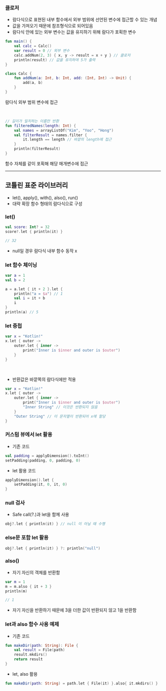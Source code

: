 ### 클로저
- 람다식으로 표현된 내부 함수에서 외부 범위에 선언된 변수에 접근할 수 있는 개념
- 값을 가져오기 때문에 참조형식으로 되어있음
- 람다식 안에 있는 외부 변수는 값을 유지하기 위해 람다가 포획한 변수

```kotlin
fun main() {
    val calc = Calc()
    var result = 0 // 외부 변수
    calc.addNum(2, 3) { x, y -> result = x + y } // 클로저
    println(result) // 값을 유지하여 5가 출력
}

class Calc {
    fun addNum(a: Int, b: Int, add: (Int, Int) -> Unit) {
        add(a, b)
    }
}
```
람다식 외부 범위 변수에 접근

<br>

```kotlin
// 길이가 일치하는 이름만 반환
fun filteredNames(length: Int) {
    val names = arrayListOf("Kim", "Yoo", "Hong")
    val filterResult = names.filter {
        it.length == length // 바깥의 length에 접근
    }
    println(filterResult)
}
```
함수 자체를 같이 포획해 해당 매개변수에 접근

---

## 코틀린 표준 라이브러리
- let(), apply(), with(), also(), run()
- 대략 확장 함수 형태의 람다식으로 구성

### let()
```kotlin
val score: Int? = 32
score?.let { println(it) }

// 32
```
- null일 경우 람다식 내부 함수 동작 x

### let 함수 체이닝
```kotlin
var a = 1
val b = 2

a = a.let { it + 2 }.let {
    println("a = $a") // 1
    val i = it + b
    i
}
println(a) // 5
```

### let 중첩
```kotlin
var x = "Kotlin!"
x.let { outer -> 
    outer.let { inner ->
        print("Inner is $inner and outer is $outer")
    }
}
```

<br>

- 반환값은 바깥쪽의 람다식에만 적용
```kotlin
var x = "Kotlin!"
x.let { outer -> 
    outer.let { inner ->
        print("Inner is $inner and outer is $outer")
        "Inner String" // 이것은 반환되지 않음
    }
    "Outer String" // 이 문자열이 반환되어 x에 할당
}
```

### 커스텀 뷰에서 let 활용
- 기존 코드
```kotlin
val padding = applyDimension().toInt()
setPadding(padding, 0, padding, 0)
```

- let 활용 코드
```kotlin
applyDimension().let {
    setPadding(it, 0, it, 0)
}
```

### null 검사
- Safe call(?.)과 let을 함께 사용
```kotlin
obj?.let { println(it) } // null 이 아닐 때 수행
```

### else문 포함 let 활용
```kotlin
obj?.let { println(it) } ?: println("null")
```

### also()
- 자기 자신의 객체를 반환함
```kotlin
var m = 1
m = m.also { it + 3 }
println(m)

// 1
```
- 자기 자신을 반환하기 때문에 3을 더한 값이 반환되지 않고 1을 반환함

### let과 also 함수 사용 예제
- 기존 코드
```kotlin
fun makeDir(path: String): File {
    val result = File(path)
    result.mkdirs()
    return result
}
```

- let, also 활용
```kotlin
fun makeDir(path: String) = path.let { File(it) }.also{ it.mkdirs() }
```